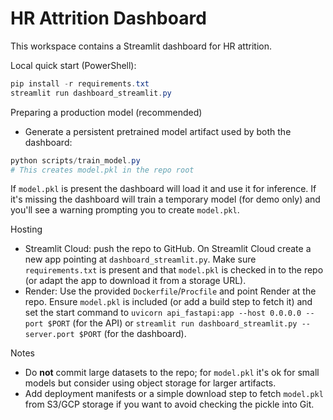 # HR Attrition Dashboard

This workspace contains a Streamlit dashboard for HR attrition.

Local quick start (PowerShell):

```powershell
pip install -r requirements.txt
streamlit run dashboard_streamlit.py
```

Preparing a production model (recommended)
- Generate a persistent pretrained model artifact used by both the dashboard:

```powershell
python scripts/train_model.py
# This creates model.pkl in the repo root
```

If `model.pkl` is present the dashboard will load it and use it for inference. If it's missing the dashboard will train a temporary model (for demo only) and you'll see a warning prompting you to create `model.pkl`.

Hosting
- Streamlit Cloud: push the repo to GitHub. On Streamlit Cloud create a new app pointing at `dashboard_streamlit.py`. Make sure `requirements.txt` is present and that `model.pkl` is checked in to the repo (or adapt the app to download it from a storage URL).
- Render: Use the provided `Dockerfile`/`Procfile` and point Render at the repo. Ensure `model.pkl` is included (or add a build step to fetch it) and set the start command to `uvicorn api_fastapi:app --host 0.0.0.0 --port $PORT` (for the API) or `streamlit run dashboard_streamlit.py --server.port $PORT` (for the dashboard).

Notes
- Do **not** commit large datasets to the repo; for `model.pkl` it's ok for small models but consider using object storage for larger artifacts.
- Add deployment manifests or a simple download step to fetch `model.pkl` from S3/GCP storage if you want to avoid checking the pickle into Git.
